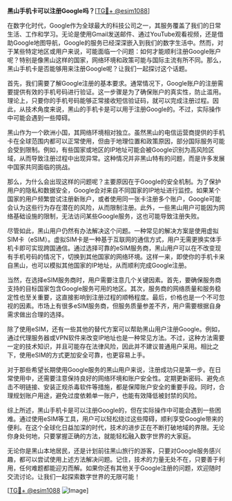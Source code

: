 **黑山手机卡可以注册Google吗？**[[TG💪+ @esim1088](https://t.me/s/esim1088)]

在数字化时代，Google作为全球最大的科技公司之一，其服务覆盖了我们的日常生活、工作和学习。无论是使用Gmail发送邮件、通过YouTube观看视频，还是借助Google地图导航，Google的服务已经深深嵌入到我们的数字生活中。然而，对于某些特定地区或用户来说，可能面临一个问题：如何才能顺利注册Google账户呢？特别是像黑山这样的国家，网络环境和政策可能与国际主流有所不同。那么，黑山手机卡是否能够用来注册Google呢？让我们一起探讨这个话题。

首先，我们需要了解Google注册的基本要求。通常情况下，Google账户的注册需要提供有效的手机号码进行验证。这一步骤是为了确保账户的真实性，防止滥用。理论上，只要你的手机号码能够正常接收短信验证码，就可以完成注册过程。因此，从技术角度来说，黑山的手机卡是可以用于注册Google的。不过，实际操作中可能会遇到一些障碍。

黑山作为一个欧洲小国，其网络环境相对独立。虽然黑山的电信运营商提供的手机卡在全球范围内都可以正常使用，但由于地理位置和政策原因，部分国际服务可能会受到限制。例如，有些国家或地区的IP地址可能会被Google识别为高风险区域，从而导致注册过程中出现异常。这种情况并非黑山特有的问题，而是许多发展中国家共同面临的挑战。

那么，为什么会出现这样的问题呢？主要原因在于Google的安全机制。为了保护用户的隐私和数据安全，Google会对来自不同国家的IP地址进行监控。如果某个国家的用户频繁尝试注册新账户，或者使用同一张卡注册多个账户，Google可能会认为这些行为存在潜在的风险，从而限制注册。此外，一些黑山用户可能因为网络基础设施的限制，无法访问某些Google服务，这也可能导致注册失败。

尽管如此，黑山用户仍然有办法解决这个问题。一种常见的解决方案是使用虚拟SIM卡（eSIM）。虚拟SIM卡是一种基于互联网的通信方式，用户无需更换实体手机卡即可实现跨国通信。通过选择可靠的eSIM服务商，黑山用户可以在不改变现有手机号码的情况下，切换到其他国家的网络环境。这样一来，即使你的手机卡来自黑山，也可以模拟其他国家的IP地址，从而顺利完成Google注册。

当然，在选择eSIM服务商时，用户需要注意几个关键因素。首先，要确保服务商支持的目标国家包含Google服务可用的地区。其次，服务商的网络质量和服务稳定性也至关重要，这直接影响到注册过程的顺畅程度。最后，价格也是一个不可忽视的因素。市场上有很多eSIM服务商，但服务质量参差不齐，用户需要根据自身需求做出合理的选择。

除了使用eSIM，还有一些其他的替代方案可以帮助黑山用户注册Google。例如，通过代理服务器或VPN软件来改变IP地址也是一种常见方法。不过，这种方法需要一定的技术知识，并且可能存在法律风险，因此并不建议普通用户采用。相比之下，使用eSIM的方式更加安全可靠，也更容易上手。

对于那些希望长期使用Google服务的黑山用户来说，注册成功只是第一步。在日常使用中，还需要注意保持良好的网络环境和账户安全性。定期更新密码、避免点击不明链接、安装正规杀毒软件等措施，都是保障账户安全的重要手段。同时，合理规划账户用途，避免过度依赖单一账户，也能有效降低被封禁的风险。

综上所述，黑山手机卡是可以注册Google的，但在实际操作中可能会遇到一些困难。通过使用eSIM等工具，用户可以轻松绕过这些障碍，顺利享受Google带来的便利。在这个全球化日益加深的时代，技术的进步正在不断打破地域的界限。无论你身处何地，只要掌握正确的方法，就能轻松融入数字世界的大家庭。

无论你是黑山本地居民，还是计划前往黑山旅行的游客，只要对Google服务感兴趣，都可以尝试使用上述方法解决问题。记住，技术的力量无处不在，只要善于利用，任何难题都能迎刃而解。如果你还有其他关于Google注册的问题，欢迎随时交流讨论。让我们一起探索数字世界的无限可能！

[[TG💪+ @esim1088](https://t.me/s/esim1088) ![Image](https://i.postimg.cc/4NQfJmqS/Snipaste-2025-05-13-00-14-12.png)]